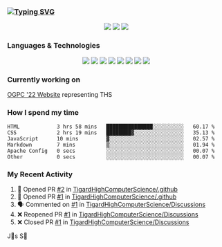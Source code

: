 ### [![Typing SVG](https://readme-typing-svg.herokuapp.com?vCenter=true&multiline=true&height=70&lines=Hi%2C+I'm+James+%F0%9F%91%8B;Currently+looking+for+work+%F0%9F%92%BC)](https://git.io/typing-svg)

<p align="center">
<a href="https://www.instagram.com/jms.smh/"><img src="https://img.shields.io/badge/Instagram-%23E4405F.svg?style=for-the-badge&logo=Instagram&logoColor=white"></a>
<a href="https://www.linkedin.com/in/james-smith-6913a2229"><img src="https://img.shields.io/badge/linkedin-%230077B5.svg?style=for-the-badge&logo=linkedin&logoColor=white"></a>
<a href="https://open.spotify.com/user/firecreeperjms?si=9pxXotqyTWircpJmwzRWgQ&utm_source=copy-link"><img src="https://img.shields.io/badge/Spotify-1ED760?style=for-the-badge&logo=spotify&logoColor=white)"></a>
  </p>

### Languages & Technologies

<p align="center">
<img src="https://img.shields.io/badge/html5-%23E34F26.svg?style=for-the-badge&logo=html5&logoColor=white">
<img src="https://img.shields.io/badge/javascript-%23323330.svg?style=for-the-badge&logo=javascript&logoColor=%23F7DF1E">
<img src="https://img.shields.io/badge/css3-%231572B6.svg?style=for-the-badge&logo=css3&logoColor=white">
<img src="https://img.shields.io/badge/c++-%2300599C.svg?style=for-the-badge&logo=c%2B%2B&logoColor=white">
<img src="https://img.shields.io/badge/node.js-6DA55F?style=for-the-badge&logo=node.js&logoColor=white">
<img src="https://img.shields.io/badge/react-%2320232a.svg?style=for-the-badge&logo=react&logoColor=%2361DAFB">
<img src="https://img.shields.io/badge/tailwindcss-%2338B2AC.svg?style=for-the-badge&logo=tailwind-css&logoColor=white">
<img src="https://img.shields.io/badge/Visual%20Studio%20Code-0078d7.svg?style=for-the-badge&logo=visual-studio-code&logoColor=white">
  </p>

### Currently working on

[OGPC '22 Website](https://github.com/TigardHighGDC/TigardHighGDC.github.io) representing THS

### How I spend my time

<!--START_SECTION:waka-->

```text
HTML            3 hrs 58 mins   ███████████████░░░░░░░░░░   60.17 %
CSS             2 hrs 19 mins   ████████▓░░░░░░░░░░░░░░░░   35.13 %
JavaScript      10 mins         ▓░░░░░░░░░░░░░░░░░░░░░░░░   02.57 %
Markdown        7 mins          ▒░░░░░░░░░░░░░░░░░░░░░░░░   01.94 %
Apache Config   0 secs          ░░░░░░░░░░░░░░░░░░░░░░░░░   00.07 %
Other           0 secs          ░░░░░░░░░░░░░░░░░░░░░░░░░   00.07 %
```

<!--END_SECTION:waka-->

### My Recent Activity
<!--START_SECTION:activity-->
1. 💪 Opened PR [#2](https://github.com/TigardHighComputerScience/.github/pull/2) in [TigardHighComputerScience/.github](https://github.com/TigardHighComputerScience/.github)
2. 💪 Opened PR [#1](https://github.com/TigardHighComputerScience/.github/pull/1) in [TigardHighComputerScience/.github](https://github.com/TigardHighComputerScience/.github)
3. 🗣 Commented on [#1](https://github.com/TigardHighComputerScience/Discussions/issues/1) in [TigardHighComputerScience/Discussions](https://github.com/TigardHighComputerScience/Discussions)
4. ❌ Reopened PR [#1](https://github.com/TigardHighComputerScience/Discussions/pull/1) in [TigardHighComputerScience/Discussions](https://github.com/TigardHighComputerScience/Discussions)
5. ❌ Closed PR [#1](https://github.com/TigardHighComputerScience/Discussions/pull/1) in [TigardHighComputerScience/Discussions](https://github.com/TigardHighComputerScience/Discussions)
<!--END_SECTION:activity-->

<!-- using waka time, https://github.com/athul/waka-readme, shields, and profile activity updater, https://dev.to/envoy_/150-badges-for-github-pnk) -->

<p align="center">
<src="http://ForTheBadge.com/images/badges/built-with-love.svg)">
</p>

J🎯s S🐲

<!-- https://github.com/Ileriayo/markdown-badges -->
